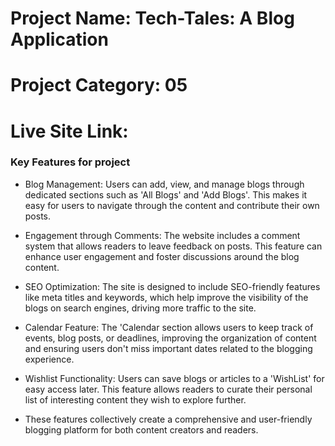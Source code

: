 


# Project Name: Tech-Tales: A Blog Application
# Project Category: 05
# Live Site Link: 






###  Key Features for project


- Blog Management: Users can add, view, and manage blogs through dedicated sections such as 'All Blogs' and 'Add Blogs'. This makes it easy for users to navigate through the content and contribute their own posts.

- Engagement through Comments: The website includes a comment system that allows readers to leave feedback on posts. This feature can enhance user engagement and foster discussions around the blog content.

- SEO Optimization: The site is designed to include SEO-friendly features like meta titles and keywords, which help improve the visibility of the blogs on search engines, driving more traffic to the site.

- Calendar Feature: The 'Calendar section allows users to keep track of events, blog posts, or deadlines, improving the organization of content and ensuring users don't miss important dates related to the blogging experience.

- Wishlist Functionality: Users can save blogs or articles to a 'WishList' for easy access later. This feature allows readers to curate their personal list of interesting content they wish to explore further.

- These features collectively create a comprehensive and user-friendly blogging platform for both content creators and readers.
